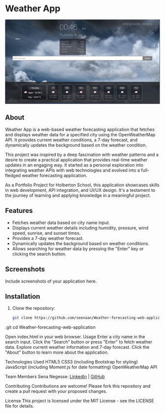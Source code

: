 # Weather App

![Weather App Screenshot](/images/screenshot1.png)

## About

Weather App is a web-based weather forecasting application that fetches and displays weather data for a specified city using the OpenWeatherMap API. It provides current weather conditions, a 7-day forecast, and dynamically updates the background based on the weather condition.

This project was inspired by a deep fascination with weather patterns and a desire to create a practical application that provides real-time weather updates in an engaging way. It started as a personal exploration into integrating weather APIs with web technologies and evolved into a full-fledged weather forecasting application.

As a Portfolio Project for Holberton School, this application showcases skills in web development, API integration, and UI/UX design. It's a testament to the journey of learning and applying knowledge in a meaningful project.

## Features

- Fetches weather data based on city name input.
- Displays current weather details including humidity, pressure, wind speed, sunrise, and sunset times.
- Provides a 7-day weather forecast.
- Dynamically updates the background based on weather conditions.
- Allows searching for weather data by pressing the "Enter" key or clicking the search button.

## Screenshots

Include screenshots of your application here.

## Installation

1. Clone the repository:

   ```bash
   git clone https://github.com/seenaan/Weather-forecasting-web-application
.git
   cd Weather-forecasting-web-application


Open index.html in your web browser.
Usage
Enter a city name in the search input.
Click the "Search" button or press "Enter" to fetch weather data.
Explore current weather information and 7-day forecast.
Click the "About" button to learn more about the application.

Technologies Used
HTML5
CSS3 (including Bootstrap for styling)
JavaScript (including Moment.js for date formatting)
OpenWeatherMap API

Team Members
Sena Negesse: [LinkedIn](https://www.linkedin.com/in/sena-negesse-a462a81b8/?originalSubdomain=et) | [GitHub](https://github.com/Seenaan)

Contributing
Contributions are welcome! Please fork this repository and create a pull request with your proposed changes.

License
This project is licensed under the MIT License - see the LICENSE file for details.

